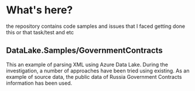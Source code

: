 # What's here?
the repository contains code samples and issues that I faced getting done this or that task/test and etc

## DataLake.Samples/GovernmentContracts

This an example of parsing XML using Azure Data Lake. 
During the investigation, a number of approaches have been tried using existing.
As an example of source data, the public data of Russia Government Contracts information has been used. 
